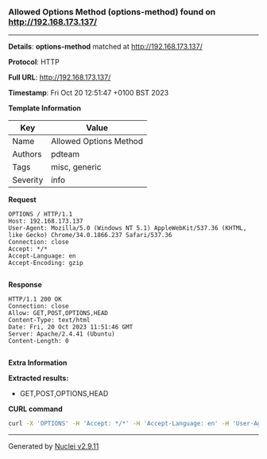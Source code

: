 ### Allowed Options Method (options-method) found on http://192.168.173.137/

----
**Details**: **options-method** matched at http://192.168.173.137/

**Protocol**: HTTP

**Full URL**: http://192.168.173.137/

**Timestamp**: Fri Oct 20 12:51:47 +0100 BST 2023

**Template Information**

| Key | Value |
| --- | --- |
| Name | Allowed Options Method |
| Authors | pdteam |
| Tags | misc, generic |
| Severity | info |

**Request**
```http
OPTIONS / HTTP/1.1
Host: 192.168.173.137
User-Agent: Mozilla/5.0 (Windows NT 5.1) AppleWebKit/537.36 (KHTML, like Gecko) Chrome/34.0.1866.237 Safari/537.36
Connection: close
Accept: */*
Accept-Language: en
Accept-Encoding: gzip


```

**Response**
```http
HTTP/1.1 200 OK
Connection: close
Allow: GET,POST,OPTIONS,HEAD
Content-Type: text/html
Date: Fri, 20 Oct 2023 11:51:46 GMT
Server: Apache/2.4.41 (Ubuntu)
Content-Length: 0


```

**Extra Information**

**Extracted results:**

- GET,POST,OPTIONS,HEAD



**CURL command**
```sh
curl -X 'OPTIONS' -H 'Accept: */*' -H 'Accept-Language: en' -H 'User-Agent: Mozilla/5.0 (Windows NT 5.1) AppleWebKit/537.36 (KHTML, like Gecko) Chrome/34.0.1866.237 Safari/537.36' 'http://192.168.173.137/'
```

----

Generated by [Nuclei v2.9.11](https://github.com/projectdiscovery/nuclei)